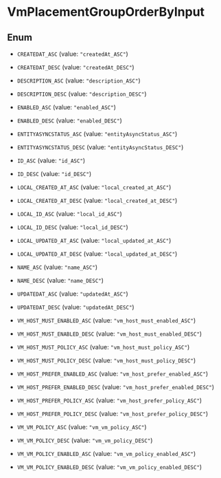 

# VmPlacementGroupOrderByInput

## Enum


* `CREATEDAT_ASC` (value: `"createdAt_ASC"`)

* `CREATEDAT_DESC` (value: `"createdAt_DESC"`)

* `DESCRIPTION_ASC` (value: `"description_ASC"`)

* `DESCRIPTION_DESC` (value: `"description_DESC"`)

* `ENABLED_ASC` (value: `"enabled_ASC"`)

* `ENABLED_DESC` (value: `"enabled_DESC"`)

* `ENTITYASYNCSTATUS_ASC` (value: `"entityAsyncStatus_ASC"`)

* `ENTITYASYNCSTATUS_DESC` (value: `"entityAsyncStatus_DESC"`)

* `ID_ASC` (value: `"id_ASC"`)

* `ID_DESC` (value: `"id_DESC"`)

* `LOCAL_CREATED_AT_ASC` (value: `"local_created_at_ASC"`)

* `LOCAL_CREATED_AT_DESC` (value: `"local_created_at_DESC"`)

* `LOCAL_ID_ASC` (value: `"local_id_ASC"`)

* `LOCAL_ID_DESC` (value: `"local_id_DESC"`)

* `LOCAL_UPDATED_AT_ASC` (value: `"local_updated_at_ASC"`)

* `LOCAL_UPDATED_AT_DESC` (value: `"local_updated_at_DESC"`)

* `NAME_ASC` (value: `"name_ASC"`)

* `NAME_DESC` (value: `"name_DESC"`)

* `UPDATEDAT_ASC` (value: `"updatedAt_ASC"`)

* `UPDATEDAT_DESC` (value: `"updatedAt_DESC"`)

* `VM_HOST_MUST_ENABLED_ASC` (value: `"vm_host_must_enabled_ASC"`)

* `VM_HOST_MUST_ENABLED_DESC` (value: `"vm_host_must_enabled_DESC"`)

* `VM_HOST_MUST_POLICY_ASC` (value: `"vm_host_must_policy_ASC"`)

* `VM_HOST_MUST_POLICY_DESC` (value: `"vm_host_must_policy_DESC"`)

* `VM_HOST_PREFER_ENABLED_ASC` (value: `"vm_host_prefer_enabled_ASC"`)

* `VM_HOST_PREFER_ENABLED_DESC` (value: `"vm_host_prefer_enabled_DESC"`)

* `VM_HOST_PREFER_POLICY_ASC` (value: `"vm_host_prefer_policy_ASC"`)

* `VM_HOST_PREFER_POLICY_DESC` (value: `"vm_host_prefer_policy_DESC"`)

* `VM_VM_POLICY_ASC` (value: `"vm_vm_policy_ASC"`)

* `VM_VM_POLICY_DESC` (value: `"vm_vm_policy_DESC"`)

* `VM_VM_POLICY_ENABLED_ASC` (value: `"vm_vm_policy_enabled_ASC"`)

* `VM_VM_POLICY_ENABLED_DESC` (value: `"vm_vm_policy_enabled_DESC"`)



